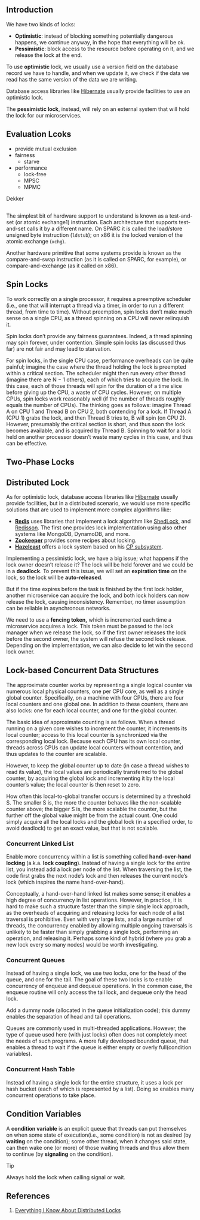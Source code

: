 ## Introduction

We have two kinds of locks:

- **Optimistic**: instead of blocking something potentially dangerous happens, we continue anyway, in the hope that everything will be ok.
- **Pessimistic**: block access to the resource before operating on it, and we release the lock at the end.

To use **optimistic** lock, we usually use a version field on the database record we have to handle, and when we update it, we check if the data we read has the same version of the data we are writing.

Database access libraries like [Hibernate](https://docs.jboss.org/hibernate/orm/current/userguide/html_single/Hibernate_User_Guide.html#locking-optimistic) usually provide facilities to use an optimistic lock.

The **pessimistic lock**, instead, will rely on an external system that will hold the lock for our microservices.

## Evaluation Lcoks


- provide mutual exclusion
- fairness
  - starve
- performance
    - lock-free
    - MPSC
    - MPMC



Dekker 


##

The simplest bit of hardware support to understand is known as a test-and-set (or atomic exchange1) instruction.
Each architecture that supports test-and-set calls it by a different name. 
On SPARC it is called the load/store unsigned byte instruction (`ldstub`); on x86 it is the locked version of the atomic exchange (`xchg`).

Another hardware primitive that some systems provide is known as the compare-and-swap instruction (as it is called on SPARC, for example), or compare-and-exchange (as it called on x86).

## Spin Locks

To work correctly on a single processor, it requires a preemptive scheduler (i.e., one that will interrupt a thread via a timer, in order to run a different thread, from time to time). 
Without preemption, spin locks don’t make much sense on a single CPU, as a thread spinning on a CPU will never relinquish it.

Spin locks don’t provide any fairness guarantees. Indeed, a thread spinning may spin forever, under contention. Simple spin locks (as discussed thus far) are not fair and may lead to starvation.

For spin locks, in the single CPU case, performance overheads can be quite painful; imagine the case where the thread holding the lock is preempted within a critical section. 
The scheduler might then run every other thread (imagine there are N − 1 others), each of which tries to acquire the lock. 
In this case, each of those threads will spin for the duration of a time slice before giving up the CPU, a waste of CPU cycles.
However, on multiple CPUs, spin locks work reasonably well (if the number of threads roughly equals the number of CPUs). 
The thinking goes as follows: imagine Thread A on CPU 1 and Thread B on CPU 2, both contending for a lock. If Thread A (CPU 1) grabs the lock, and then Thread B tries to, B will spin (on CPU 2). 
However, presumably the critical section is short, and thus soon the lock becomes available, and is acquired by Thread B. 
Spinning to wait for a lock held on another processor doesn’t waste many cycles in this case, and thus can be effective. 


## Two-Phase Locks

## Distributed Lock



As for optimistic lock, database access libraries like [Hibernate](https://docs.jboss.org/hibernate/orm/current/userguide/html_single/Hibernate_User_Guide.html#locking-pessimistic) usually provide facilities, but in a distributed scenario, we would use more specific solutions that are used to implement more complex algorithms like:

- [**Redis**](https://redis.io/topics/distlock) uses libraries that implement a lock algorithm like [ShedLock](https://github.com/lukas-krecan/ShedLock), and [Redisson](https://github.com/redisson/redisson/wiki/8.-Distributed-locks-and-synchronizers). The first one provides lock implementation using also other systems like MongoDB, DynamoDB, and more.
- [**Zookeeper**](https://zookeeper.apache.org/doc/r3.5.5/recipes.html#sc_recipes_Locks) provides some recipes about locking.
- [**Hazelcast**](https://hazelcast.com/blog/long-live-distributed-locks/) offers a lock system based on his [CP subsystem](https://docs.hazelcast.org/docs/3.12.3/manual/html-single/index.html#cp-subsystem).

Implementing a pessimistic lock, we have a big issue; what happens if the lock owner doesn’t release it? The lock will be held forever and we could be in a **deadlock**. To prevent this issue, we will set an **expiration time** on the lock, so the lock will be **auto-released**.

But if the time expires before the task is finished by the first lock holder, another microservice can acquire the lock, and both lock holders can now release the lock, causing inconsistency. Remember, no timer assumption can be reliable in asynchronous networks.

We need to use a **fencing token,** which is incremented each time a microservice acquires a lock. This token must be passed to the lock manager when we release the lock, so if the first owner releases the lock before the second owner, the system will refuse the second lock release. Depending on the implementation, we can also decide to let win the second lock owner.

## Lock-based Concurrent Data Structures


The approximate counter works by representing a single logical counter via numerous local physical counters, one per CPU core, as well as a single global counter. 
Specifically, on a machine with four CPUs, there are four local counters and one global one. 
In addition to these counters, there are also locks: one for each local counter, and one for the global counter.

The basic idea of approximate counting is as follows. 
When a thread running on a given core wishes to increment the counter, it increments its local counter; access to this local counter is synchronized via the corresponding local lock. 
Because each CPU has its own local counter, threads across CPUs can update local counters without contention, and thus updates to the counter are scalable.

However, to keep the global counter up to date (in case a thread wishes to read its value), the local values are periodically transferred to the global counter, by acquiring the global lock and incrementing it by the local counter’s value; the local counter is then reset to zero.

How often this local-to-global transfer occurs is determined by a threshold S. 
The smaller S is, the more the counter behaves like the non-scalable counter above; the bigger S is, the more scalable the counter, but the further off the global value might be from the actual count. 
One could simply acquire all the local locks and the global lock (in a specified order, to avoid deadlock) to get an exact value, but that is not scalable.


### Concurrent Linked List

Enable more concurrency within a list is something called **hand-over-hand locking** (a.k.a. **lock coupling**).
Instead of having a single lock for the entire list, you instead add a lock per node of the list. 
When traversing the list, the code first grabs the next node’s lock and then releases the current node’s lock (which inspires the name hand-over-hand).

Conceptually, a hand-over-hand linked list makes some sense; it enables a high degree of concurrency in list operations. 
However, in practice, it is hard to make such a structure faster than the simple single lock approach, as the overheads of acquiring and releasing locks for each node of a list traversal is prohibitive. 
Even with very large lists, and a large number of threads, the concurrency enabled by allowing multiple ongoing traversals is unlikely to be faster than simply grabbing a single lock, performing an operation, 
and releasing it. Perhaps some kind of hybrid (where you grab a new lock every so many nodes) would be worth investigating.

### Concurrent Queues

Instead of having a single lock, we use two locks, one for the head of the queue, and one for the tail. 
The goal of these two locks is to enable concurrency of enqueue and dequeue operations. 
In the common case, the enqueue routine will only access the tail lock, and dequeue only the head lock.

Add a dummy node (allocated in the queue initialization code); this dummy enables the separation of head and tail operations.

Queues are commonly used in multi-threaded applications. 
However, the type of queue used here (with just locks) often does not completely meet the needs of such programs. 
A more fully developed bounded queue, that enables a thread to wait if the queue is either empty or overly full(condition variables).


### Concurrent Hash Table

Instead of having a single lock for the entire structure, it uses a lock per hash bucket (each of which is represented by a list). Doing so enables many concurrent operations to take place.


## Condition Variables

A **condition variable** is an explicit queue that threads can put themselves on when some state of execution(i.e., some condition) is not as desired (by **waiting** on the condition); 
some other thread, when it changes said state, can then wake one (or more) of those waiting threads and thus allow them to continue (by **signaling** on the condition).

> [!TIP]
> 
> Always hold the lock when calling signal or wait.



## References

1. [Everything I Know About Distributed Locks](https://dzone.com/articles/everything-i-know-about-distributed-locks)
